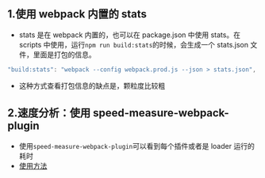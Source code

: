 ## 1.使用 webpack 内置的 stats

- stats 是在 webpack 内置的，也可以在 package.json 中使用 stats。在 scripts 中使用，运行`npm run build:stats`的时候，会生成一个 stats.json 文件，里面是打包的信息。

```js
"build:stats": "webpack --config webpack.prod.js --json > stats.json",
```

- 这种方式查看打包信息的缺点是，颗粒度比较粗

## 2.速度分析：使用 speed-measure-webpack-plugin

- 使用`speed-measure-webpack-plugin`可以看到每个插件或者是 loader 运行的耗时
- [使用方法](https://github.com/stephencookdev/speed-measure-webpack-plugin)
